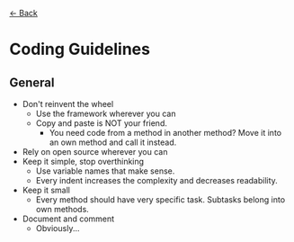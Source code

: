 [<- Back](README.md)

# Coding Guidelines

## General
* Don't reinvent the wheel
  * Use the framework wherever you can
  * Copy and paste is NOT your friend.
    * You need code from a method in another method? Move it into an own method and call it instead.
* Rely on open source wherever you can
* Keep it simple, stop overthinking
  * Use variable names that make sense.
  * Every indent increases the complexity and decreases readability.
* Keep it small
  * Every method should have very specific task. Subtasks belong into own methods.
* Document and comment
  * Obviously...
